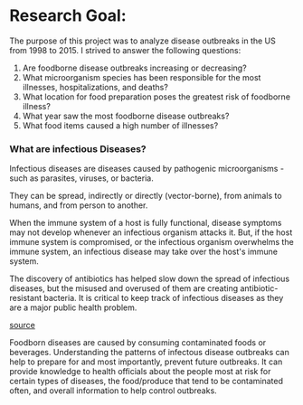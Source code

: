 # Research Goal:
The purpose of this project was to analyze disease outbreaks in the US from 1998 to 2015. I strived to answer the following questions:

1. Are foodborne disease outbreaks increasing or decreasing? 
2. What microorganism species has been responsible for the most illnesses, hospitalizations, and deaths? 
3. What location for food preparation poses the greatest risk of foodborne illness?
4. What year saw the most foodborne disease outbreaks?
5. What food items caused a high number of illnesses?

### What are infectious Diseases?

Infectious diseases are diseases caused by pathogenic microorganisms - such as parasites, viruses, or bacteria.

They can be spread, indirectly or directly (vector-borne), from animals to humans, and from person to another.

When the immune system of a host is fully functional, disease symptoms may not develop whenever an infectious organism attacks it. But, if the host immune system is compromised, or the infectious organism overwhelms the immune system, an infectious disease may take over the host's immune system. 

The discovery of antibiotics has helped slow down the spread of infectious diseases, but the misused and overused of them are creating antibiotic-resistant bacteria. It is critical to keep track of infectious diseases as they are a major public health problem.

[source](https://www.sciencedirect.com/topics/immunology-and-microbiology/infectious-diseases)

Foodborn diseases are caused by consuming contaminated foods or beverages. Understanding the patterns of infectous disease outbreaks can help to prepare for and most importantly, prevent future outbreaks. It can provide knowledge to health officials about the people most at risk for certain types of diseases, the food/produce that tend to be contaminated often, and overall information to help control outbreaks.
